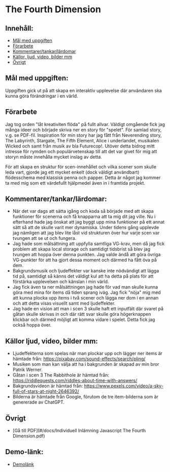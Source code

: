 # The Fourth Dimension

## Innehåll:
* [Mål med uppgiften](#mål-med-uppgiften)
* [Förarbete](#förarbete)
* [Kommentarer/tankar/lärdomar](#kommentarer-tankar-lärdomar)
* [Källor, ljud, video, bilder mm](#källor-ljud-video-bilder-mm)
* [Övrigt](#övrigt)

## Mål med uppgiften:
Uppgiften gick ut på att skapa en interaktiv upplevelse där användaren ska kunna göra förändringar i en värld. 

## Förarbete
Jag tog orden "låt kreativiten flöda" på fullt allvar. Väldigt omgående fick jag många ideer och började skriva ner en story för "spelet". För samlad story, v.g. se PDF-fil. Inspiration för min story har jag fått från Neverending story, The Labyrinth, Stargate, The Fifth Element, Alice i underlandet, musikalen Wicked och samt från musik av bla Futurecop!. Utöver detta bidrog mitt intresse för rymden och populärvetenskap till att det var givet för mig att storyn måste innehålla mycket inslag av detta. 

För att skapa en struktur för scen-innehållet och vilka scener som skulle leda vart, gjorde jag ett mycket enkelt (dock väldigt användbart) flödesschema med klassisk penna och papper. Detta är något jag kommer ta med mig som ett värdefullt hjälpmedel även in i framtida projekt. 

## Kommentarer/tankar/lärdomar:
* När det var dags att sätta igång och koda så började med att skapa funktioner för scenerna och få knapparna att ta mig dit jag ville. Nu i efterhand hade jag önskat att jag byggt upp mina funktioner på ett annat sätt så att de skulle varit mer dynamiska. Under tidens gång upplevde jag nämligen att jag blev lite låst vid strukturen över hur varje scen var tvungen att se ut och fungera. 
* Jag hade som målsättning att uppfylla samtliga VG-krav, men då jag fick problem att skapa local storage och samtidigt tidsbrist så blev jag tvungen att hoppa över denna punkten. Jag valde ändå att göra övriga VG-punkter för att ha gjort dessa moment och därmed ha fått öva på dem.  
* Bakgrundsmusik och ljudeffekter var kanske inte nödvändigt att lägga tid på, samtidigt så känns det väldigt kul att ha detta på plats för att förstärka upplevelsen och känslan i min värld. 
* Jag fick även ta ner målsättningen jag hade för vad man skulle kunna göra med mina för items då tiden sprang iväg. Jag fick "nöja" mig med att kunna plocka upp items i två scener och lägga ner dom i en annan och att detta visas visuellt samt med ljudeffekter. 
* Jag hade en vision att man i scen 3 skulle haft ett inputfält där svaret på gåtan skulle skrivas in och där rätt svar skulle göra högerknappen klickbar och därmed möjligt att komma vidare i spelet. Detta fick jag också hoppa över. 

## Källor ljud, video, bilder mm:
* Ljudeffekterna som spelas när man plockar upp och lägger ner items är hämtade från: https://pixabay.com/sound-effects/search/pling/
* Musiken som man kan välja att ha i bakgrunden är skapad av min bror Patrik Werner. 
* Gåtan i scen 3 The Rabbithole är hämtad från: https://riddlequests.com/riddles-about-time-with-answers/
* Bakgrundsvideon är hämtad från: https://www.pexels.com/video/a-sky-full-of-stars-at-night-2646392/
* Bilderna är hämtade från Google, förutom de tre item-bilderna som är genererade av ChatGPT. 

## Övrigt
* [Gå till PDF](#/docs/Individuell Inlämning Javascript The Fourth Dimension.pdf)

## Demo-länk:
* [Demolänk](#demolänk)